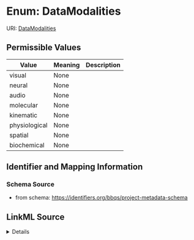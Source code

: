 # Enum: DataModalities



URI: [DataModalities](DataModalities.md)

## Permissible Values

| Value | Meaning | Description |
| --- | --- | --- |
| visual | None |  |
| neural | None |  |
| audio | None |  |
| molecular | None |  |
| kinematic | None |  |
| physiological | None |  |
| spatial | None |  |
| biochemical | None |  |









## Identifier and Mapping Information







### Schema Source


* from schema: https://identifiers.org/bbqs/project-metadata-schema






## LinkML Source

<details>
```yaml
name: data_modalities
from_schema: https://identifiers.org/bbqs/project-metadata-schema
rank: 1000
permissible_values:
  visual:
    text: visual
  neural:
    text: neural
  audio:
    text: audio
  molecular:
    text: molecular
  kinematic:
    text: kinematic
  physiological:
    text: physiological
  spatial:
    text: spatial
  biochemical:
    text: biochemical

```
</details>
